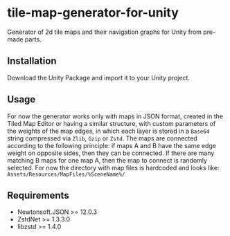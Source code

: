 # tile-map-generator-for-unity
Generator of 2d tile maps and their navigation graphs for Unity from pre-made parts.
## Installation
Download the Unity Package and import it to your Unity project.
## Usage
For now the generator works only with maps in JSON format, created in the Tiled Map Editor or having a similar structure, with custom parameters of the weights of the map edges, in which each layer is stored in a `Base64` string compressed via `Zlib`, `Gzip` or `Zstd`.
The maps are connected according to the following principle: if maps A and B have the same edge weight on opposite sides, then they can be connected. If there are many matching B maps for one map A, then the map to connect is randomly selected.
For now the directory with map files is hardcoded and looks like:
`Assets/Resources/MapFiles/%SceneName%/`
## Requirements
 - Newtonsoft.JSON >= 12.0.3
 - ZstdNet >= 1.3.3.0
 - libzstd >= 1.4.0
